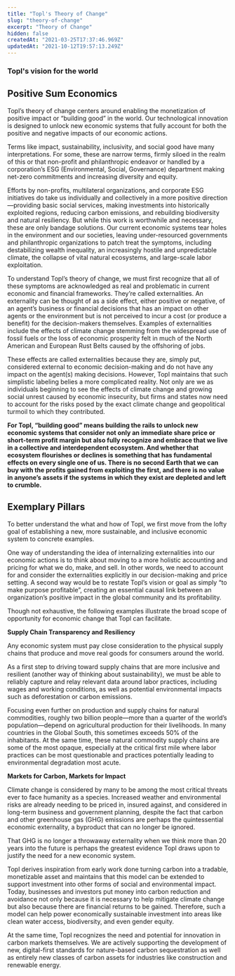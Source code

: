 ```yaml
---
title: "Topl's Theory of Change"
slug: "theory-of-change"
excerpt: "Theory of Change"
hidden: false
createdAt: "2021-03-25T17:37:46.969Z"
updatedAt: "2021-10-12T19:57:13.249Z"
---
```


### Topl's vision for the world

## Positive Sum Economics
Topl’s theory of change centers around enabling the monetization of positive impact or “building good” in the world. Our technological innovation is designed to unlock new economic systems that fully account for both the positive and negative impacts of our economic actions.

Terms like impact, sustainability, inclusivity, and social good have many interpretations. For some, these are narrow terms, firmly siloed in the realm of this or that non-profit and philanthropic endeavor or handled by a corporation’s ESG (Environmental, Social, Governance) department making net-zero commitments and increasing diversity and equity.

Efforts by non-profits, multilateral organizations, and corporate ESG initiatives do take us individually and collectively in a more positive direction—providing basic social services, making investments into historically exploited regions, reducing carbon emissions, and rebuilding biodiversity and natural resiliency. But while this work is worthwhile and necessary, these are only bandage solutions. Our current economic systems tear holes in the environment and our societies, leaving under-resourced governments and philanthropic organizations to patch treat the symptoms, including destabilizing wealth inequality, an increasingly hostile and unpredictable climate, the collapse of vital natural ecosystems, and large-scale labor exploitation.

To understand Topl’s theory of change, we must first recognize that all of these symptoms are acknowledged as real and problematic in current economic and financial frameworks. They’re called externalities. An externality can be thought of as a side effect, either positive or negative, of an agent’s business or financial decisions that has an impact on other agents or the environment but is not perceived to incur a cost (or produce a benefit) for the decision-makers themselves. Examples of externalities include the effects of climate change stemming from the widespread use of fossil fuels or the loss of economic prosperity felt in much of the North American and European Rust Belts caused by the offshoring of jobs.

These effects are called externalities because they are, simply put, considered external to economic decision-making and do not have any impact on the agent(s) making decisions. However, Topl maintains that such simplistic labeling belies a more complicated reality. Not only are we as individuals beginning to see the effects of climate change and growing social unrest caused by economic insecurity, but firms and states now need to account for the risks posed by the exact climate change and geopolitical turmoil to which they contributed.

**For Topl, “building good” means building the rails to unlock new economic systems that consider not only an immediate share price or short-term profit margin but also fully recognize and embrace that we live in a collective and interdependent ecosystem. And whether that ecosystem flourishes or declines is something that has fundamental effects on every single one of us.
There is no second Earth that we can buy with the profits gained from exploiting the first, and there is no value in anyone’s assets if the systems in which they exist are depleted and left to crumble.**

## Exemplary Pillars
To better understand the what and how of Topl, we first move from the lofty goal of establishing a new, more sustainable, and inclusive economic system to concrete examples.

One way of understanding the idea of internalizing externalities into our economic actions is to think about moving to a more holistic accounting and pricing for what we do, make, and sell. In other words, we need to account for and consider the externalities explicitly in our decision-making and price setting. A second way would be to restate Topl’s vision or goal as simply “to make purpose profitable”, creating an essential causal link between an organization’s positive impact in the global community and its profitability.

Though not exhaustive, the following examples illustrate the broad scope of opportunity for economic change that Topl can facilitate.

**Supply Chain Transparency and Resiliency**

Any economic system must pay close consideration to the physical supply chains that produce and move real goods for consumers around the world. 

As a first step to driving toward supply chains that are more inclusive and resilient (another way of thinking about sustainability), we must be able to reliably capture and relay relevant data around labor practices, including wages and working conditions, as well as potential environmental impacts such as deforestation or carbon emissions.

Focusing even further on production and supply chains for natural commodities, roughly two billion people—more than a quarter of the world’s population—depend on agricultural production for their livelihoods. In many countries in the Global South, this sometimes exceeds 50% of the inhabitants. At the same time, these natural commodity supply chains are some of the most opaque, especially at the critical first mile where labor practices can be most questionable and practices potentially leading to environmental degradation most acute.

**Markets for Carbon, Markets for Impact**

Climate change is considered by many to be among the most critical threats ever to face humanity as a species. Increased weather and environmental risks are already needing to be priced in, insured against, and considered in long-term business and government planning, despite the fact that carbon and other greenhouse gas (GHG) emissions are perhaps the quintessential economic externality, a byproduct that can no longer be ignored.

That GHG is no longer a throwaway externality when we think more than 20 years into the future is perhaps the greatest evidence Topl draws upon to justify the need for a new economic system.

Topl derives inspiration from early work done turning carbon into a tradable, monetizable asset and maintains that this model can be extended to support investment into other forms of social and environmental impact. Today, businesses and investors put money into carbon reduction and avoidance not only because it is necessary to help mitigate climate change but also because there are financial returns to be gained. Therefore, such a model can help power economically sustainable investment into areas like clean water access, biodiversity, and even gender equity.

At the same time, Topl recognizes the need and potential for innovation in carbon markets themselves. We are actively supporting the development of new, digital-first standards for nature-based carbon sequestration as well as entirely new classes of carbon assets for industries like construction and renewable energy.